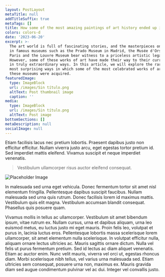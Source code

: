 ```yaml
---
layout: PostLayout
metaTitle: null
addTitleSuffix: true
metaTags: []
title: How some of the most amazing paintings of art history ended up in museums
colors: colors-d
date: '2023-06-20'
excerpt: >-
  The art world is full of fascinating stories, and the masterpieces on display
  in famous museums such as the Prado Museum in Madrid, the Musée d'Orsay in
  Paris and the Louvre Museum bear witness to a priceless artistic legacy.
  However, some of these works of art have made their way to their current homes
  in truly extraordinary ways. In this article, we will explore the rarest and
  most surprising ways in which some of the most celebrated works of art in
  these museums were acquired.
featuredImage:
  type: ImageBlock
  url: /images/Sin título.png
  altText: Post thumbnail image
  caption: ''
media:
  type: ImageBlock
  url: /images/Sin título.png
  altText: Post image
bottomSections: []
metaDescription: null
socialImage: null
---
```

Etiam facilisis lacus nec pretium lobortis. Praesent dapibus justo non efficitur efficitur. Nullam viverra justo arcu, eget egestas tortor pretium id. Sed imperdiet mattis eleifend. Vivamus suscipit et neque imperdiet venenatis.

> Vestibulum ullamcorper risus auctor eleifend consequat.

![Placeholder Image](https://assets.stackbit.com/components/images/default/post-4.jpeg)

In malesuada sed urna eget vehicula. Donec fermentum tortor sit amet nisl elementum fringilla. Pellentesque dapibus suscipit faucibus. Nullam malesuada sed urna quis rutrum. Donec facilisis lorem id maximus mattis. Vestibulum quis elit magna. Vestibulum accumsan blandit consequat. Phasellus quis posuere quam.

Vivamus mollis in tellus ac ullamcorper. Vestibulum sit amet bibendum ipsum, vitae rutrum ex. Nullam cursus, urna et dapibus aliquam, urna leo euismod metus, eu luctus justo mi eget mauris. Proin felis leo, volutpat et purus in, lacinia luctus eros. Pellentesque lobortis massa scelerisque lorem ullamcorper, sit amet elementum nulla scelerisque. In volutpat efficitur nulla, aliquam ornare lectus ultricies ac. Mauris sagittis ornare dictum. Nulla vel felis ut purus fermentum pretium. Sed id lectus ac diam aliquet venenatis. Etiam ac auctor enim. Nunc velit mauris, viverra vel orci ut, egestas rhoncus diam. Morbi scelerisque nibh tellus, vel varius urna malesuada sed. Etiam ultricies sem consequat, posuere urna non, maximus ex. Mauris gravida diam sed augue condimentum pulvinar vel ac dui. Integer vel convallis justo.